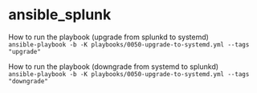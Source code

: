 # ansible_splunk

How to run the playbook (upgrade from splunkd to systemd)<br/>
`ansible-playbook -b -K playbooks/0050-upgrade-to-systemd.yml --tags "upgrade"`

How to run the playbook (downgrade from systemd to splunkd)<br/>
`ansible-playbook -b -K playbooks/0050-upgrade-to-systemd.yml --tags "downgrade"`
